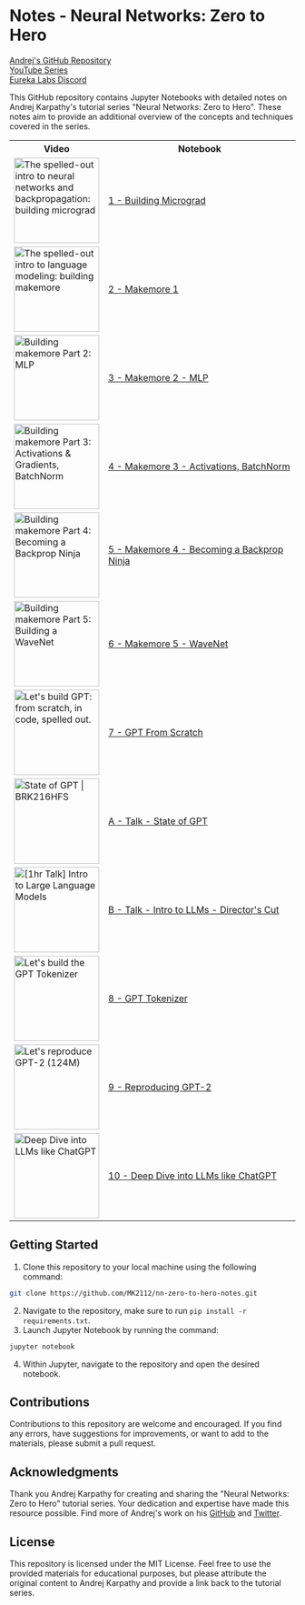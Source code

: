 # Notes - Neural Networks: Zero to Hero

[Andrej's GitHub Repository](https://github.com/karpathy/nn-zero-to-hero)<br>
[YouTube Series](https://www.youtube.com/watch?v=VMj-3S1tku0&list=PLAqhIrjkxbuWI23v9cThsA9GvCAUhRvKZ)<br>
[Eureka Labs Discord](https://discord.com/invite/3zy8kqD9Cp)

This GitHub repository contains Jupyter Notebooks with detailed notes on Andrej Karpathy's tutorial series "Neural Networks: Zero to Hero". These notes aim to provide an additional overview of the concepts and techniques covered in the series.

<table style="width: 100%;">
  <tr>
    <th>Video</th>
    <th>Notebook</th>
  </tr>
  <tr>
    <td><a href="https://www.youtube.com/watch?v=VMj-3S1tku0" target="_blank"><img src="https://img.youtube.com/vi/VMj-3S1tku0/0.jpg" alt="The spelled-out intro to neural networks and backpropagation: building micrograd" height="auto" width="150"></a></td>
    <td><a href="./1 - Building Micrograd/1 - Micrograd.ipynb">1 - Building Micrograd</a></td>
  </tr>
  <tr>
    <td><a href="https://www.youtube.com/watch?v=PaCmpygFfXo" target="_blank"><img src="https://img.youtube.com/vi/PaCmpygFfXo/0.jpg" alt="The spelled-out intro to language modeling: building makemore" height="auto" width="150"></a></td>
    <td><a href="./2 - Makemore 1/2 - Makemore.ipynb">2 - Makemore 1</a></td>
  </tr>
  <tr>
    <td><a href="https://www.youtube.com/watch?v=TCH_1BHY58I" target="_blank"><img src="https://img.youtube.com/vi/TCH_1BHY58I/0.jpg" alt="Building makemore Part 2: MLP" height="auto" width="150"></a></td>
    <td><a href="./3 - Makemore 2 - MLP/3 - Makemore %232.ipynb">3 - Makemore 2 - MLP</a></td>
  </tr>
  <tr>
    <td><a href="https://www.youtube.com/watch?v=P6sfmUTpUmc" target="_blank"><img src="https://img.youtube.com/vi/P6sfmUTpUmc/0.jpg" alt="Building makemore Part 3: Activations & Gradients, BatchNorm" height="auto" width="150"></a></td>
    <td><a href="./4 - Makemore 3 - Activations, BatchNorm/4 - Makemore %233.ipynb">4 - Makemore 3 - Activations, BatchNorm</a></td>
  </tr>
  <tr>
    <td><a href="https://www.youtube.com/watch?v=q8SA3rM6ckI" target="_blank"><img src="https://img.youtube.com/vi/q8SA3rM6ckI/0.jpg" alt="Building makemore Part 4: Becoming a Backprop Ninja" height="auto" width="150"></a></td>
    <td><a href="./5 - Makemore 4 - Backprop Ninja/5 - Makemore %234.ipynb">5 - Makemore 4 - Becoming a Backprop Ninja</a></td>
  </tr>
  <tr>
    <td><a href="https://www.youtube.com/watch?v=t3YJ5hKiMQ0" target="_blank"><img src="https://img.youtube.com/vi/t3YJ5hKiMQ0/0.jpg" alt="Building makemore Part 5: Building a WaveNet" height="auto" width="150"></a></td>
    <td><a href="./6 - Makemore 5 - WaveNet/6 - Makemore %235.ipynb">6 - Makemore 5 - WaveNet</a></td>
  </tr>
  <tr>
    <td><a href="https://www.youtube.com/watch?v=kCc8FmEb1nY" target="_blank"><img src="https://img.youtube.com/vi/kCc8FmEb1nY/0.jpg" alt="Let's build GPT: from scratch, in code, spelled out." height="auto" width="150"></a></td>
    <td><a href="./7 - GPT From Scratch/7 - GPT.ipynb">7 - GPT From Scratch</a></td>
  </tr>
  <tr>
    <td><a href="https://www.youtube.com/watch?v=bZQun8Y4L2A" target="_blank"><img src="https://img.youtube.com/vi/bZQun8Y4L2A/0.jpg" alt="State of GPT | BRK216HFS" height="auto" width="150"></a></td>
    <td><a href="./A - Talk - State of GPT/A - State of GPT - Notes.md">A - Talk - State of GPT</a></td>
  </tr>
  <tr>
    <td><a href="https://www.youtube.com/watch?v=zjkBMFhNj_g" target="_blank"><img src="https://img.youtube.com/vi/zjkBMFhNj_g/0.jpg" alt="[1hr Talk] Intro to Large Language Models" height="auto" width="150"></a></td>
    <td><a href="./B - Talk - Intro to LLMs - Director's Cut/B - Intro to LLMs - Director's Cut Notes.md">B - Talk - Intro to LLMs - Director's Cut</a></td>
  </tr>
  <tr>
    <td><a href="https://www.youtube.com/watch?v=zduSFxRajkE" target="_blank"><img src="https://img.youtube.com/vi/zduSFxRajkE/0.jpg" alt="Let's build the GPT Tokenizer" height="auto" width="150"></a></td>
    <td><a href="./8 - GPT Tokenizer/8 - Tokenization.ipynb">8 - GPT Tokenizer</a></td>
  </tr>
  <tr>
    <td><a href="https://www.youtube.com/watch?v=l8pRSuU81PU" target="_blank"><img src="https://img.youtube.com/vi/l8pRSuU81PU/0.jpg" alt="Let's reproduce GPT-2 (124M)" height="auto" width="150"></a></td>
    <td><a href="./9 - Reproducing GPT-2/9 - Reproducing_GPT-2.ipynb">9 - Reproducing GPT-2</a></td>
  </tr>
  <tr>
    <td><a href="https://www.youtube.com/watch?v=7xTGNNLPyMI" target="_blank"><img src="https://img.youtube.com/vi/7xTGNNLPyMI/0.jpg" alt="Deep Dive into LLMs like ChatGPT" height="auto" width="150"></a></td>
    <td><a href="./10 - Deep Dive into LLMs/10 - Deep Dive into LLMs.md">10 - Deep Dive into LLMs like ChatGPT</a></td>
  </tr>
</table>



## Getting Started

1. Clone this repository to your local machine using the following command:

```bash
git clone https://github.com/MK2112/nn-zero-to-hero-notes.git
```

2. Navigate to the repository, make sure to run `pip install -r requirements.txt`.
3. Launch Jupyter Notebook by running the command:

```bash
jupyter notebook
```

4. Within Jupyter, navigate to the repository and open the desired notebook.

## Contributions

Contributions to this repository are welcome and encouraged. If you find any errors, have suggestions for improvements, or want to add to the materials, please submit a pull request.

## Acknowledgments

Thank you Andrej Karpathy for creating and sharing the "Neural Networks: Zero to Hero" tutorial series. Your dedication and expertise have made this resource possible. Find more of Andrej's work on his [GitHub](https://github.com/karpathy) and [Twitter](https://twitter.com/karpathy).

## License

This repository is licensed under the MIT License. Feel free to use the provided materials for educational purposes, but please attribute the original content to Andrej Karpathy and provide a link back to the tutorial series.

